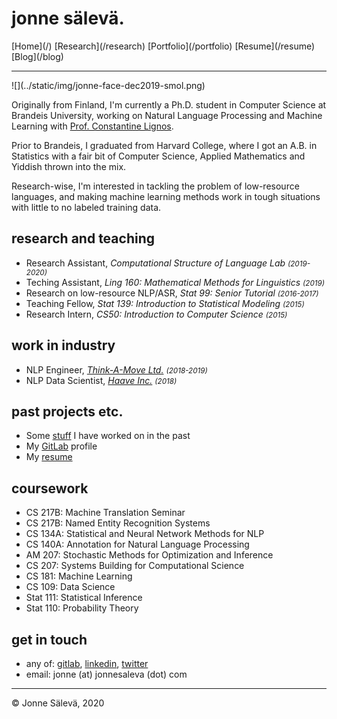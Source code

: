 <div id='topheader'>

# jonne sälevä.

</div>

<thead>

<tr>

  <td>[Home](/)</td>

  <td>[Research](/research)</td>

  <td>[Portfolio](/portfolio)</td>

  <td>[Resume](/resume)</td>

  <td>[Blog](/blog)</td>

</tr>

</thead>

---

<div id='profile'>![](../static/img/jonne-face-dec2019-smol.png)</div>
<div id='container'>

Originally from Finland, I'm currently a Ph.D. student in Computer Science at Brandeis University, working on Natural Language Processing and Machine Learning with [Prof. Constantine Lignos](https://lignos.org).

Prior to Brandeis, I graduated from Harvard College, where I got an A.B. in Statistics with a fair bit of Computer Science, Applied Mathematics and Yiddish thrown into the mix.

Research-wise, I'm interested in tackling the problem of low-resource languages, and making machine learning methods work in tough situations with little to no labeled training data.

## research and teaching

- Research Assistant, *Computational Structure of Language Lab <small>(2019-2020)</small>*
- Teching Assistant, *Ling 160: Mathematical Methods for Linguistics <small>(2019)</small>*
- Research on low-resource NLP/ASR, *Stat 99: Senior Tutorial <small>(2016-2017)</small>*
- Teaching Fellow, *Stat 139: Introduction to Statistical Modeling <small>(2015)</small>*
- Research Intern, *CS50: Introduction to Computer Science <small>(2015)</small>*

## work in industry

- NLP Engineer, *[Think-A-Move Ltd.](http://think-a-move.com/) <small>(2018-2019)</small>*
- NLP Data Scientist, *[Haave Inc.](http://www.haave.io) <small>(2018)</small>*

## past projects etc.

- Some [stuff](/portfolio) I have worked on in the past
- My [GitLab](https://www.gitlab.com/jonnesaleva) profile
- My [resume](/resume)

## coursework

- CS 217B: Machine Translation Seminar
- CS 217B: Named Entity Recognition Systems
- CS 134A: Statistical and Neural Network Methods for NLP
- CS 140A: Annotation for Natural Language Processing
- AM 207: Stochastic Methods for Optimization and Inference
- CS 207: Systems Building for Computational Science
- CS 181: Machine Learning
- CS 109: Data Science
- Stat 111: Statistical Inference
- Stat 110: Probability Theory

## get in touch

- any of: [gitlab](https://www.gitlab.com/jonnesaleva), [linkedin](https://linkedin.com/in/jonnesaleva), [twitter](https://twitter.com/jonnesaleva)
- email: jonne (at) jonnesaleva (dot) com

</div>

---

<tfoot>

<tr>

  <td>© Jonne Sälevä, 2020</td>

</tr>

</tfoot>
